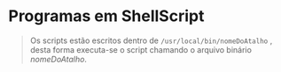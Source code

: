 # Programas em ShellScript

> Os scripts estão escritos dentro de ``` /usr/local/bin/nomeDoAtalho ``` , desta forma executa-se o script chamando o arquivo binário *nomeDoAtalho*.


